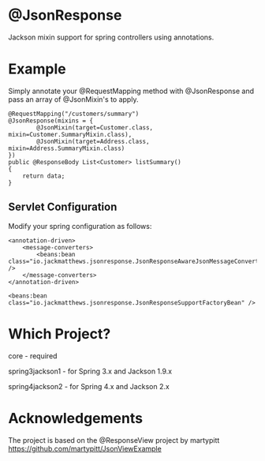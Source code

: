 @JsonResponse
=============

Jackson mixin support for spring controllers using annotations.

Example
=======

Simply annotate your @RequestMapping method with @JsonResponse and pass an array of @JsonMixin's to apply.

	@RequestMapping("/customers/summary")
	@JsonResponse(mixins = {
			@JsonMixin(target=Customer.class, mixin=Customer.SummaryMixin.class),
			@JsonMixin(target=Address.class, mixin=Address.SummaryMixin.class)
	})
	public @ResponseBody List<Customer> listSummary()
	{
		return data;
	}
	
Servlet Configuration
---------------------

Modify your spring configuration as follows:

	<annotation-driven>
		<message-converters>
			<beans:bean class="io.jackmatthews.jsonresponse.JsonResponseAwareJsonMessageConverter" />
		</message-converters>
	</annotation-driven>
	
	<beans:bean class="io.jackmatthews.jsonresponse.JsonResponseSupportFactoryBean" />
	
Which Project?
==============
core - required

spring3jackson1 - for Spring 3.x and Jackson 1.9.x

spring4jackson2 - for Spring 4.x and Jackson 2.x

Acknowledgements
================
The project is based on the @ResponseView project by martypitt
https://github.com/martypitt/JsonViewExample
	



